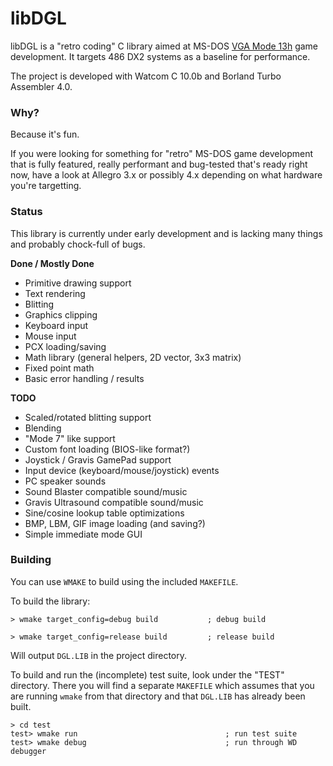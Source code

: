 # libDGL

libDGL is a "retro coding" C library aimed at MS-DOS 
[VGA Mode 13h](https://en.wikipedia.org/wiki/Mode_13h) game development. It targets 486 DX2 systems as a baseline for performance.

The project is developed with Watcom C 10.0b and Borland Turbo Assembler 4.0.

### Why?

Because it's fun.

If you were looking for something for "retro" MS-DOS game development that is fully featured, 
really performant and bug-tested that's ready right now, have a look at Allegro 3.x or possibly 
4.x depending on what hardware you're targetting.

### Status

This library is currently under early development and is lacking many things and probably 
chock-full of bugs.

**Done / Mostly Done**

* Primitive drawing support
* Text rendering
* Blitting
* Graphics clipping
* Keyboard input
* Mouse input
* PCX loading/saving
* Math library (general helpers, 2D vector, 3x3 matrix)
* Fixed point math
* Basic error handling / results

**TODO**

* Scaled/rotated blitting support
* Blending
* "Mode 7" like support
* Custom font loading (BIOS-like format?)
* Joystick / Gravis GamePad support
* Input device (keyboard/mouse/joystick) events
* PC speaker sounds
* Sound Blaster compatible sound/music
* Gravis Ultrasound compatible sound/music
* Sine/cosine lookup table optimizations
* BMP, LBM, GIF image loading (and saving?)
* Simple immediate mode GUI

### Building

You can use `WMAKE` to build using the included `MAKEFILE`.

To build the library:

```
> wmake target_config=debug build           ; debug build

> wmake target_config=release build         ; release build
```

Will output `DGL.LIB` in the project directory.

To build and run the (incomplete) test suite, look under the "TEST" directory. There you will
find a separate `MAKEFILE` which assumes that you are running `wmake` from that directory and
that `DGL.LIB` has already been built.

```
> cd test
test> wmake run                                 ; run test suite
test> wmake debug                               ; run through WD debugger
```

